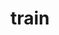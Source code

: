 <!-- generated by markdown-notes-tree -->

# train

<!-- optional markdown-notes-tree directory description starts here -->

<!-- optional markdown-notes-tree directory description ends here -->


